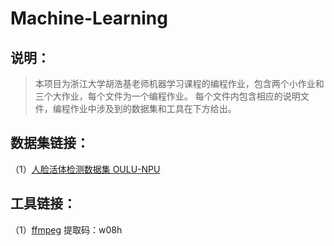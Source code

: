 # Machine-Learning
## 说明：
  >本项目为浙江大学胡浩基老师机器学习课程的编程作业，包含两个小作业和三个大作业，每个文件为一个编程作业。  每个文件内包含相应的说明文件，编程作业中涉及到的数据集和工具在下方给出。
## 数据集链接：
  （1）[人脸活体检测数据集 OULU-NPU](https://sites.google.com/site/oulunpudatabase/)
## 工具链接：
（1）[ffmpeg](https://pan.baidu.com/s/1eogvpRkbtYyiGXjtyGdCTA) 提取码：w08h
